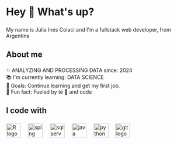 <h1 align="left">Hey 👋 What's up?</h1>

###

<p align="left">My name is Julia Inés Colaci and I'm a fullstack web developer, from Argentina</p>

###  

<h2 align="left">About me</h2>

###

<p align="left">✨ ANALYZING AND PROCESSING DATA since: 2024<br>📚 I'm currently learning: DATA SCIENCE <br>🎯 Goals: Continue learning and get my first job.<br>🎲 Fun fact: Fueled by té 🍵 and code</p>

###

<h2 align="left">I code with</h2>

###

<div align="left">
  <img src="https://github.com/user-attachments/assets/4ea85fef-17d7-4b36-bca7-e9d7c24501ea" height="40" alt="R logo"  />
  <img width="12" />

<img src="https://github.com/user-attachments/assets/c2e141bb-4640-4222-8a41-23dc50a23d6c" height="40" alt="sping boot logo"  />
  <img width="12" />

<img src="https://cdn.jsdelivr.net/gh/devicons/devicon@latest/icons/mysql/mysql-original.svg" height="40" alt="sql server logo"  />
  <img width="12" />
<img src="https://cdn.jsdelivr.net/gh/devicons/devicon/icons/java/java-original.svg" height="40" alt="java logo"  />
  <img width="12" />
<img src="https://cdn.jsdelivr.net/gh/devicons/devicon/icons/python/python-original.svg" height="40" alt="python logo"  />
  <img width="12" />
<img src="https://cdn.jsdelivr.net/gh/devicons/devicon/icons/git/git-original.svg" height="40" alt="git logo"  />
  <img width="12" />
</div>

###
